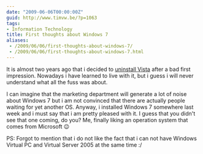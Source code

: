 ```yaml
---
date: "2009-06-06T00:00:00Z"
guid: http://www.timvw.be/?p=1063
tags:
- Information Technology
title: First thoughts about Windows 7
aliases:
 - /2009/06/06/first-thoughts-about-windows-7/
 - /2009/06/06/first-thoughts-about-windows-7.html
---
```

It is almost two years ago that i decided to [uninstall Vista](http://www.timvw.be/about-the-wow-i-removed-vista-from-my-harddisk-experience/) after a bad first impression. Nowadays i have learned to live with it, but i guess i will never understand what all the fuss was about.

I can imagine that the marketing department will generate a lot of noise about Windows 7 but i am not convinced that there are actually people waiting for yet another OS. Anyway, i installed Windows 7 somewhere last week and i must say that i am pretty pleased with it. I guess that you didn't see that one coming, do you? Me, finally liking an operation system that comes from Microsoft 😉

PS: Forgot to mention that i do not like the fact that i can not have Windows Virtual PC and Virtual Server 2005 at the same time :/
